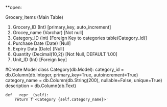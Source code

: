 **open:

Grocery_Items (Main Table)

1. Grocery_ID (Int) [primary_key, auto_increment]
2. Grocey_name (Varchar) [Not null]
3. Category_ID (int) [Foreign Key to categories table(Category_Id)]
4. Purchase Date (Date) [Null]
5. Expiry Data (Date) [Null]
6. Quantity (Decimal(10,2)) [Not Null, DEFAULT 1.00]
7. Unit_ID (Int) [Foreign key]

#Create Model
class Category(db.Model):
    category_id = db.Column(db.Integer, primary_key=True, autoincrement=True)
    category_name = db.Column(db.String(200), nullable=False, unique=True)
    description = db.Column(db.Text)

    def __repr__(self):
        return f'<Category {self.category_name}>'
